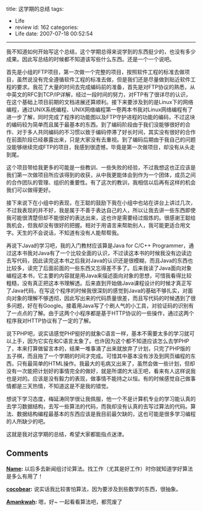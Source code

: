 title: 这学期的总结
tags:
  - Life
  - review
id: 162
categories:
  - Life
date: 2007-07-18 00:52:54
---

我不知道如何开始写这个总结，这个学期总得来说学到的东西挺少的，也没有多少成果。因此写总结的时候都不知道该写些什么东西。还是一个一个说吧。

首先是小组的FTP项目，第一次做一个完整的项目，按照软件工程的标准去做项目，虽然说没有完全遵循软件工程的标准去做，但是我们还是尽量做到贴近软件工程的要求。我花了大量的时间去完成编码前的准备，首先是对FTP协议的熟悉，从中英文的RFC到TCP/IP详解，经过一段时间的努力，对FTP有了很详尽的认识，在这个基础上项目前期的文档进展还算顺利。接下来要涉及到的是Linux下的网络编程，通过UNIX系统编程、UNIX网络编程第一卷两本书我对Linux网络编程有了进一步了解，同时完成了程序的功能图以及FTP守护进程的功能的编码，不过这块的编码较为简单而且属于最基本的东西。到了编码阶段由于我们没能够很好的合作、对于多人共同编码的不习惯以致于编码停滞了好长时间，其实没有很好的合作在前面阶段已经暴露出来，只是大家没有去重视。到了编码后期由于我自己的问题没能够继续完成FTP的项目，我感到很遗憾，毕竟是第一次做项目，却没有从头走到尾。

这个项目带给我更多的可能是一些教训、一些失败的经验，不过我想这也正应该是我们第一次做项目所应该得到的收获，从中我更能体会到作为一个团体，成员之间的合作团队的管理、组织的重要性。有了这次的教训，我相信以后再有这样的机会我们可以做得更好。

接下来说下在小组中的表现，在王聪的鼓励下我在小组中也站在讲台上讲过几次，不过我表现的并不好，我是属于不善于表达自己的人，所以让我去讲一些东西即使我可能很清楚但却不能很好的表达出来，这也许是需要经过煅炼的。很感谢王聪给我机会，但我却没有很好的把握。相对于用语言来帮助别人，我可能更适合用文字。天生的不会说话，不知道有没有人能帮帮我。

再说下Java的学习吧，我的入门教材应该算是Java for C/C++ Programmer，通过这本书我对Java有了一个比较全面的认识，不过读这本书的时候我没有边读边去写代码，因此读完这本书之后我对Java的认识还是很模糊，而且Java的东西也比较多，读完了后面前面的一些东西又忘得差不多了。后来我读了Java面向对象编程这本书，它主要的内容就是用Java来描述面向对象的思想，可惜我看得比较粗糙，没有真正把这本书理解透。后来直到开始做Java课程设计的时候才真正写了Java代码，在写这个程序的时候我很深刻的感觉到Java的基础不够扎实，对面向对象的理解不够透彻，因此写出来的代码质量很差，而且写代码的时候遇到了很多问题，好在有Google。接着用Java写了个刷人气的小工具，对验证码的识别有了一点点的了解。由于这两个小程序都是基于HTTP协议的一些操作，通过这两个程序我对HTTP协议有了一定的了解。

说下PHP吧，说实话感觉PHP挺好的就象C语言一样，基本不需要太多的学习就可以上手，因为它实在和C语言太象了。也许因为这个都不知道应该怎么去学PHP了，本来打算做留言本的，结果一堆事涌了出来就放弃了计划，只完了PHP版的五子棋，而且拖了一个学期的时间才完成。可惜其中基本没有涉及到网页编程的东西，只有最简单的HTML操作。我最大的毛病又出来了，虽然会做一些计划，但却没有一次能把计划好的事情完全的做好，就是所谓的大话王吧，看来有人这样说我也是对的。应该是没有毅力的表现，做事情不能持之以恒。有的时候感觉自己做事情都是三天热情，不知道这是不是我的错觉。

想说下学习态度，梅延涛同学很让我佩服，他一个不是计算机专业的学习能认真的去学习数据结构，去写一些算法的代码，而我却没有认真的去写过算法的代码。算法、数据结构编程最基本的东西应该是我目前最欠缺的，这也可能是很多学习编程的人所缺少的吧。

这就是我对这学期的总结，希望大家都能指点迷津。
## Comments

**[Name](#1146 "2007-07-18 01:48:44"):** 以后多去新闻组讨论算法。找工作（尤其是好工作）时你就知道学好算法是多么有用了！

**[cocobear](#1147 "2007-07-18 01:56:32"):** 说实话我比较害怕算法，因为要涉及到些数学的东西，很抽象。

**[Amankwah](#1171 "2007-07-19 23:06:11"):** 嗯，好~ 一起看看算法吧，都荒废了

